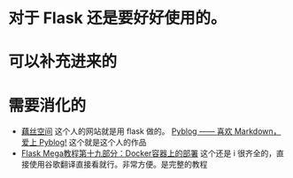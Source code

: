 

# 对于 Flask 还是要好好使用的。






# 可以补充进来的




# 需要消化的
- [藕丝空间](https://www.os373.cn/article/1) 这个人的网站就是用 flask 做的。 [Pyblog —— 喜欢 Markdown，爱上 Pyblog!](https://eastossifrage.github.io/pyblog/) 这个就是这个人的作品
- [Flask Mega教程第十九部分：Docker容器上的部署](https://blog.miguelgrinberg.com/post/the-flask-mega-tutorial-part-xix-deployment-on-docker-containers) 这个还是 i 很齐全的，直接使用谷歌翻译直接看就行。非常方便。是完整的教程